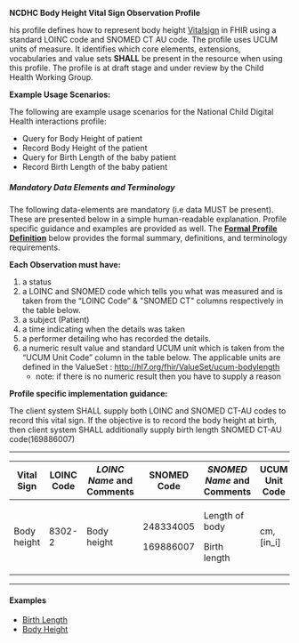 **NCDHC Body Height Vital Sign Observation Profile**

his profile defines  how to represent body height [Vitalsign] in FHIR using a standard LOINC code and SNOMED CT AU code. The profile uses UCUM units of measure. It identifies which core elements, extensions, vocabularies and value sets **SHALL** be present in the resource when using this profile. 
The profile is at draft stage and under review by the Child Health Working Group. 

**Example Usage Scenarios:**

The following are example usage scenarios for the National Child Digital Health interactions
profile:

-   Query for Body Height of patient
-   Record Body Height of the patient
-   Query for Birth Length of the baby patient
-   Record Birth Length of the baby patient

##### Mandatory Data Elements and Terminology


The following data-elements are mandatory (i.e data MUST be present). These are presented below in a simple human-readable explanation. Profile specific guidance and examples are provided as well. The [**Formal Profile Definition**](#profile) below provides the formal summary, definitions, and  terminology requirements.  

**Each Observation must have:**

1.  a status  
1.  a LOINC and SNOMED code which tells you what was measured and is taken from the “LOINC Code” &  "SNOMED CT" columns respectively in the table below.
1.  a subject (Patient)
1.  a time indicating when the details was taken
1.	a performer detailing who has recorded the details.
1.  a numeric result value and standard UCUM unit which is taken from the “UCUM Unit Code” column in the table below. The applicable units are defined in the ValueSet : http://hl7.org/fhir/ValueSet/ucum-bodylength
    -   note: if there is no numeric result then you have to supply a reason

**Profile specific implementation guidance:**

The client system SHALL supply both LOINC and SNOMED CT-AU codes to record this vital sign. If the objective is to record the body height at birth, then client system SHALL additionally supply birth length SNOMED CT-AU code(169886007)



---

<table class="grid">
  <thead>
    <tr>
      <th>Vital Sign</th>
      <th>LOINC Code</th>
      <th><em>LOINC Name </em>and Comments</th>
	  <th>SNOMED Code</th>
      <th><em>SNOMED Name </em>and Comments</th>
      <th>UCUM Unit Code</th>
    </tr>
  </thead>
  <tbody>
    <tr>
      <td>Body height</td>
      <td>8302-2</td>
      <td>Body height</td>
      <td><p>248334005</p><p>169886007</p></td>
	  <td><p>Length of body</p><p>Birth length</p></td>
	  <td>cm, [in_i]</td>
    </tr>
    
  </tbody>
</table>

---


#### Examples

- [Birth Length](ncdhc-observation-estimated-gestation-example.html)
- [Body Height](ncdhc-observation-vitalsign-birthlength-example.html)

[Vitalsign]: http://hl7.org/fhir/STU3/observation-vitalsigns.html
[extensible]: http://hl7.org/fhir/terminologies.html#extensible
[General Guidance Section]: definitions.html
